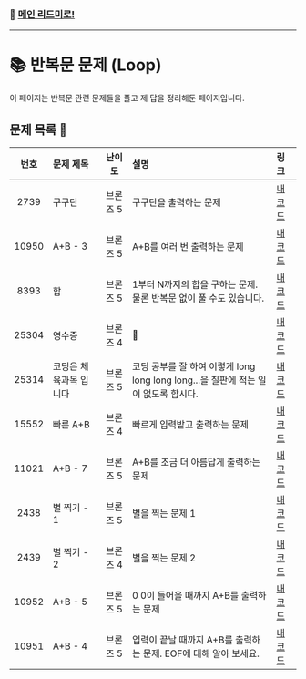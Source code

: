 ### 🚀 [메인 리드미로!](../../README.md)

---

# 📚 반복문 문제 (Loop) 

이 페이지는 반복문 관련 문제들을 풀고 제 답을 정리해둔 페이지입니다.

##  문제 목록 📝

| 번호  | 문제 제목                  | 난이도    | 설명 | 링크                            |
|:-----:|:---------------------------|:---------:|:---|:-----------------------------|
| 2739  | 구구단                       | 브론즈 5      |구구단을 출력하는 문제| [내 코드](./Problem2739.cpp)  |
| 10950 | A+B - 3                      | 브론즈 5      |A+B를 여러 번 출력하는 문제| [내 코드](./Problem10950.cpp) |
| 8393  | 합                           | 브론즈 5      |1부터 N까지의 합을 구하는 문제. 물론 반복문 없이 풀 수도 있습니다.| [내 코드](./Problem8393.cpp)  |
| 25304 | 영수증                        | 브론즈 4      |💸| [내 코드](./Problem25304.cpp) |
| 25314 | 코딩은 체육과목 입니다         | 브론즈 5      |코딩 공부를 잘 하여 이렇게 long long long long...을 칠판에 적는 일이 없도록 합시다.| [내 코드](./Problem25314.cpp) |
| 15552 | 빠른 A+B                     | 브론즈 4      |빠르게 입력받고 출력하는 문제| [내 코드](./Problem15552.cpp) |
| 11021 | A+B - 7                       | 브론즈 5      |A+B를 조금 더 아름답게 출력하는 문제| [내 코드](./Problem11021.cpp) |
| 2438  | 별 찍기 - 1                   | 브론즈 5      |별을 찍는 문제 1| [내 코드](./Problem2438.cpp)  |
| 2439  | 별 찍기 - 2                   | 브론즈 4      |별을 찍는 문제 2| [내 코드](./Problem2439.cpp)  |
| 10952 | A+B - 5                      | 브론즈 5      |0 0이 들어올 때까지 A+B를 출력하는 문제| [내 코드](./Problem10952.cpp)  |
| 10951 | A+B - 4                      | 브론즈 5      |입력이 끝날 때까지 A+B를 출력하는 문제. EOF에 대해 알아 보세요.| [내 코드](./Problem10951.cpp)  |
